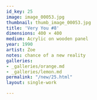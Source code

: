 ```yaml
---
id_key: 25
image: image_00053.jpg
thumbnail: thumb_image_00053.jpg
title: 'Very You #8'
dimensions: 400 × 400
medium: Acrylic on wooden panel
year: 1990
artist: Zoe
notes: chance of a new reality
galleries:
- _galleries/orange.md
- _galleries/lemon.md
permalink: "/new/25.html"
layout: single-work

---
```

